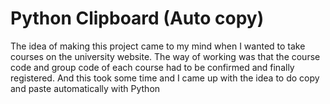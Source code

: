 # Python Clipboard (Auto copy)

The idea of ​​making this project came to my mind when I wanted to take courses on the university website.
The way of working was that the course code and group code of each course had to be confirmed and finally registered.
And this took some time and I came up with the idea to do copy and paste automatically with Python